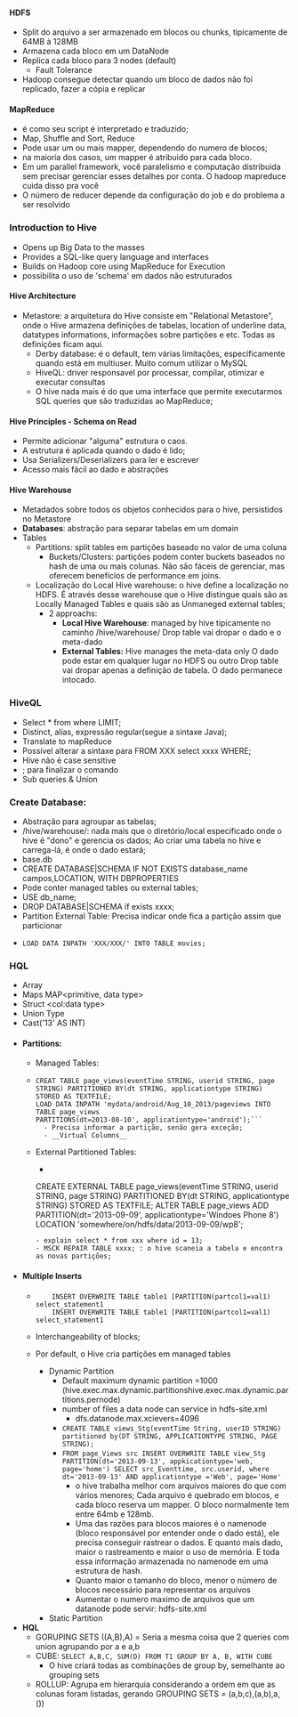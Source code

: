 #### HDFS
- Split do arquivo a ser armazenado em blocos ou chunks, tipicamente de 64MB à 128MB
- Armazena cada bloco em um DataNode
- Replica cada bloco para 3 nodes (default)
  - Fault Tolerance
- Hadoop consegue detectar quando um bloco de dados não foi replicado, fazer a cópia e replicar
#### MapReduce
  - é como seu script é interpretado e traduzido;
  - Map, Shuffle and Sort, Reduce
  - Pode usar um ou mais mapper, dependendo do numero de blocos;
  - na maioria dos casos, um mapper é atribuido para cada bloco.
  - Em um parallel framework, você paralelismo e computação distribuida sem precisar gerenciar esses detalhes por conta. O hadoop mapreduce cuida disso pra você
  - O número de reducer depende da configuração do job e do problema a ser resolvido
  
### Introduction to Hive
  - Opens up Big Data to the masses
  - Provides a SQL-like query language and interfaces
  - Builds on Hadoop core using MapReduce for Execution
  - possibilita o uso de 'schema' em dados não estruturados
  #### Hive Architecture
  - Metastore: a arquitetura do Hive consiste em "Relational Metastore", onde o Hive armazena definições de tabelas, location of underline data, datatypes informations, informações sobre partições e etc. Todas as definições ficam aqui.
    - Derby database: é o default, tem várias limitações, especificamente quando está em multiuser. Muito comum utilizar o MySQL
    - HiveQL: driver responsavel por processar, compilar, otimizar e executar consultas
    - O hive nada mais é do que uma interface que permite executarmos SQL queries que são traduzidas ao MapReduce;
    
  #### Hive Principles - Schema on Read
  - Permite adicionar "alguma" estrutura o caos.
  - A estrutura é aplicada quando o dado é lido;
  - Usa Serializers/Deserializers para ler e escrever 
  - Acesso mais fácil ao dado e abstrações
  #### Hive Warehouse
  - Metadados sobre todos os objetos conhecidos para o hive, persistidos no Metastore
  - __Databases__: abstração para separar tabelas em um domain
  - Tables
    - Partitions: split tables em partições baseado no valor de uma coluna
      - Buckets/Clusters: partições podem conter buckets baseados no hash de uma ou mais colunas. Não são fáceis de gerenciar, mas oferecem beneficios de performance em joins.
    - Localização do Local Hive warehouse: o hive define a localização no HDFS. É através desse warehouse que o Hive distingue quais são as Locally Managed Tables e quais são as Unmaneged external tables;
      - 2 approachs:
        - __Local Hive Warehouse__: 
          managed by hive
          tipicamente no caminho /hive/warehouse/
          Drop table vai dropar o dado e o meta-dado
        - __External Tables:__ 
          Hive manages the meta-data only 
          O dado pode estar em qualquer lugar no HDFS ou outro
          Drop table vai dropar apenas a definição de tabela. O dado permanece intocado.

### HiveQL
  - Select * from where LIMIT;
  - Distinct, alias, expressão regular(segue a sintaxe Java);
  - Translate to mapReduce
  - Possível alterar a sintaxe para FROM XXX select xxxx WHERE;
  - Hive não é case sensitive
  - ; para finalizar o comando
  - Sub queries & Union

### Create Database:
  - Abstração para agroupar as tabelas;
  - /hive/warehouse/: nada mais que o diretório/local especificado onde o hive é "dono" e gerencia os dados; Ao criar uma tabela no hive e carrega-lá, é onde o dado estará;
  - base.db
  - CREATE DATABASE|SCHEMA IF NOT EXISTS database_name campos,LOCATION, WITH DBPROPERTIES
  - Pode conter managed tables ou external tables;
  - USE db_name;
  - DROP DATABASE|SCHEMA if exists xxxx; 
  - Partition External Table: Precisa indicar onde fica a partição assim que particionar
  - ``` CREATE [EXTERNAL] TABLE [IF NOT EXISTS] DB.TABLE_NAME [col_name], [PARTITIONED BY (col_name data_type)] [ROW FORMAT] [STORED AS file_format] [LOCATION hdfs_path] [TBLPROPERTIES (property_name= xxx)]; 
    LOAD DATA INPATH 'XXX/XXX/' INTO TABLE movies;
    ```

### HQL
  - Array<data type>
  - Maps MAP<primitive, data type>
  - Struct <col:data type>
  - Union Type 
  - Cast('13' AS INT)
  - #### Partitions:
    - Managed Tables:
    - ```
      CREAT TABLE page_views(eventTime STRING, userid STRING, page STRING) PARTITIONED BY(dt STRING, applicationtype STRING)
      STORED AS TEXTFILE;
      LOAD DATA INPATH 'mydata/android/Aug_10_2013/pageviews INTO TABLE page_views
      PARTITIONS(dt=2013-08-10', applicationtype='android');```
        - Precisa informar a partição, senão gera exceção;
        - __Virtual Columns__
    - External Partitioned Tables:
      - ```
      CREATE EXTERNAL TABLE page_views(eventTime STRING, userid STRING, page STRING) PARTITIONED BY(dt STRING, applicationtype STRING)
      STORED AS TEXTFILE;
      ALTER TABLE page_views ADD PARTITION(dt='2013-09-09', applicationtype='Windoes Phone 8') LOCATION 'somewhere/on/hdfs/data/2013-09-09/wp8';
      ```
      - explain select * from xxx where id = 13;
      - MSCK REPAIR TABLE xxxx; : o hive scaneia a tabela e encontra as novas partições;
  - #### Multiple Inserts
    - ``` FROM from_Statement
          INSERT OVERWRITE TABLE table1 [PARTITION(partcol1=val1) select_statement1
          INSERT OVERWRITE TABLE table1 [PARTITION(partcol1=val1) select_statement1
      ```
          
    - Interchangeability of blocks;
    - Por default, o Hive cria partições em managed tables 
      - Dynamic Partition
        - Default maximum dynamic partition =1000 (hive.exec.max.dynamic.partitionshive.exec.max.dynamic.partitions.pernode)
        - number of files a data node can service in hdfs-site.xml
          - dfs.datanode.max.xcievers=4096
        - ```CREATE TABLE views_Stg(eventTime String, userID STRING) partitioned by(DT STRING, APPLICATIONTYPE STRING, PAGE STRING);```
        - ``` FROM page_Views src INSERT OVERWRITE TABLE view_Stg PARTITION(dt='2013-09-13', appkicationtype='web, page='home') SELECT src_Eventtime, src.userid, where dt='2013-09-13' AND applicationtype ='Web', page='Home' ```
          - o hive trabalha melhor com arquivos maiores do que com vários menores; Cada arquivo é quebrado em blocos, e cada bloco reserva um mapper. O bloco normalmente tem entre 64mb e 128mb.
          - Uma das razões para blocos maiores é o namenode (bloco responsável por entender onde o dado está), ele precisa conseguir rastrear o dados. E quanto mais dado, maior o rastreamento e maior o uso de memória. E toda essa informação armazenada no namenode em uma estrutura de hash.
          - Quanto maior o tamanho do bloco, menor o número de blocos necessário para representar os arquivos
          - Aumentar o numero maximo de arquivos que um datanode pode servir: hdfs-site.xml 
      - Static Partition
  - __HQL__ 
    - GORUPING SETS ((A,B),A) = Seria a mesma coisa que 2 queries com union agrupando por a e a,b
    - CUBE: ```SELECT A,B,C, SUM(D) FROM T1 GROUP BY A, B, WITH CUBE ```
      - O hive criará todas as combinações de group by, semelhante ao grouping sets
    - ROLLUP: Agrupa em hierarquia considerando a ordem em que as colunas foram listadas, gerando GROUPING SETS = (a,b,c),(a,b),a, ())
